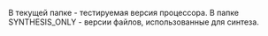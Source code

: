 В текущей папке - тестируемая версия процессора.
В папке SYNTHESIS_ONLY - версии файлов, использованные для синтеза.
